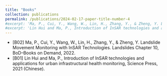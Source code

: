 ```yaml
---
title: "Books"
collection: publications
permalink: /publications/2024-02-17-paper-title-number-4
#excerpt: 'Ma, P., Cui, Y., Wang, W., Lin, H., Zhang, Y., & Zheng, Y. Landslide Movement Monitoring with InSAR Technologies. Landslides Chapter 10, BoD–Books on Demand, 2022.'
#excerpt: 'Lin Hui and Ma, P., Introduction of InSAR technologies and applications for urban infrastructural health monitoring, Science Press, 2021 (Chinese).'
---
```

* [B02] Ma, P., Cui, Y., Wang, W., Lin, H., Zhang, Y., & Zheng, Y. Landslide Movement Monitoring with InSAR Technologies. Landslides Chapter 10, BoD–Books on Demand, 2022.
* [B01] Lin Hui and Ma, P., Introduction of InSAR technologies and applications for urban infrastructural health monitoring, Science Press, 2021 (Chinese).
